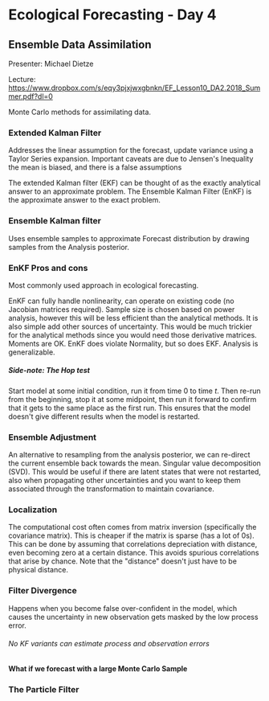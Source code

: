 # Ecological Forecasting - Day 4

## Ensemble Data Assimilation

Presenter: Michael Dietze

Lecture:  https://www.dropbox.com/s/eqy3pjxjwxgbnkn/EF_Lesson10_DA2.2018_Summer.pdf?dl=0

Monte Carlo methods for assimilating data.

### Extended Kalman Filter

Addresses the linear assumption for the forecast, update variance using a Taylor Series expansion. Important caveats are due to Jensen's Inequality the mean is biased, and there is a false assumptions

The extended Kalman filter (EKF) can be thought of as the exactly analytical answer to an approximate problem. The Ensemble Kalman Filter (EnKF) is the approximate answer to the exact problem.

### Ensemble Kalman filter

Uses ensemble samples to approximate Forecast distribution by drawing samples from the Analysis posterior.

### EnKF Pros and cons

Most commonly used approach in ecological forecasting.

EnKF can fully handle nonlinearity, can operate on existing code (no Jacobian matrices required). Sample size is chosen based on power analysis, however this will be less efficient than the analytical methods. It is also simple add other sources of uncertainty. This would be much trickier for the analytical methods since you would need those derivative matrices. Moments are OK. EnKF does violate Normality, but so does EKF. Analysis is generalizable.

##### Side-note: The Hop test
Start model at some initial condition, run it from time $0$ to  time $t$. Then re-run from the beginning, stop it at some midpoint, then run it forward to confirm that it gets to the same place as the first run. This ensures that the model doesn't give different results when the model is restarted.  

### Ensemble Adjustment

An alternative to resampling from the analysis posterior, we can re-direct the current ensemble back towards the mean. Singular value decomposition (SVD). This would be useful if there are latent states that were not restarted, also when propagating other uncertainties and you want to keep them associated through the transformation to maintain covariance.

### Localization

The computational cost often comes from matrix inversion (specifically the covariance matrix). This is cheaper if the matrix is sparse (has a lot of 0s). This can be done by assuming that correlations depreciation with distance, even becoming zero at a certain distance. This avoids spurious correlations that arise by chance. Note that the "distance" doesn't just have to be physical distance.

### Filter Divergence

Happens when you become false over-confident in the model, which causes the uncertainty in new observation gets masked by the low process error.

###### No KF variants can estimate process and observation errors

#### What if we forecast with a large Monte Carlo Sample

### The Particle Filter
